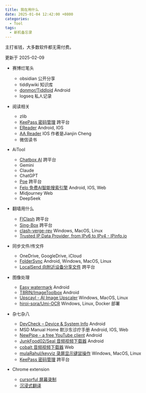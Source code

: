 ```yaml
---
title: 我在用什么
date: 2025-01-04 12:42:00 +0800
categories:
  - Tool
tags:
  - 新机备忘录
---
```

主打省钱，大多数软件都无需付费。

更新于 2025-02-09

- 赛博烂笔头
	- obsidian 公开分享
	- tiddlywiki 知识库
	- [donmor/Tiddloid](https://github.com/donmor/Tiddloid) Android
	- logseq 私人记录

- 阅读相关
	- zlib
	- [KeePass 密码管理](https://keepass.info/download.html) 跨平台
	- [EReader](https://ereader.link/) Android, IOS
	- [AA Reader](https://apps.apple.com/us/app/aa-reader-learn-a-language/id1589022901) IOS 作者是Jianjin Cheng
	- 微信读书

- AiTool
	- [Chatbox AI](https://chatboxai.app/zh) 跨平台
	- Gemini
	- Claude
	- ChatGPT
	- [Poe](https://poe.com/) 跨平台
	- [Felo 免费AI智能搜索引擎](https://felo.ai/) Android, IOS, Web
	- Midjourney Web
	- DeepSeek

- 翻墙用什么
	- [FlClash](https://getflclash.net/) 跨平台
	- [Sing-Box](https://getsingbox.com/) 跨平台
	- [clash-verge-rev](https://github.com/clash-verge-rev/clash-verge-rev) Windows, MacOS, Linux
	- [Trusted IP Data Provider, from IPv6 to IPv4 - IPinfo.io](https://ipinfo.io/)

- 同步文件/传文件
	- OneDrive, GoogleDrive, iCloud
	- [FolderSync](https://foldersync.io/) Android, Windows, MacOS, Linux
	- [LocalSend 向附近设备分享文件](https://localsend.org/zh-CN) 跨平台

- 图像处理
	- [Easy watermark](https://github.com/rosuH/EasyWatermark/blob/master/README_zh-CN.md) Android
	- [T8RIN/ImageToolbox](https://github.com/T8RIN/ImageToolbox) Android
	- [Upscayl - AI Image Upscaler](https://upscayl.org/download) Windows, MacOS, Linux
	- [hiroi-sora/Umi-OCR](https://github.com/hiroi-sora/Umi-OCR) Windows, Linux, Docker 部署

- 杂七杂八
	- [DevCheck – Device & System Info](https://devcheck.app/) Android
	- MSD Manual Home 默沙东诊疗手册 Android, IOS, Web
	- [NewPipe - a free YouTube client](https://newpipe.net/) Android
	- [JunkFood02/Seal 音频视频下载器](https://github.com/JunkFood02/Seal/blob/main/translations/README-zh_Hans.md) Android
	- [cobalt 音频视频下载器](https://cobalt.tools/) Web
	- [mulaRahul/keyviz 录屏显示键鼠操作](https://github.com/mulaRahul/keyviz) Windows, MacOS, Linux
	- [KeePass 密码管理](https://keepass.info/download.html) 跨平台
- Chrome extension
	- [cursorful 屏幕录制](https://cursorful.com/)
	- [沉浸式翻译](https://immersivetranslate.com/)